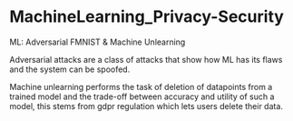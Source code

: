 # MachineLearning_Privacy-Security
ML: Adversarial FMNIST &amp; Machine Unlearning

Adversarial attacks are a class of attacks that show how ML has its flaws and the system can be spoofed.

Machine unlearning performs the task of deletion of datapoints from a trained model and the trade-off between accuracy and utility of such a model, this stems from gdpr regulation which lets users delete their data.
